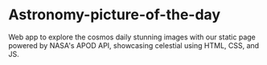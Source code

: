 # Astronomy-picture-of-the-day
Web app to explore the cosmos daily stunning images with our static page powered by NASA's APOD API, showcasing celestial using HTML, CSS, and JS.
